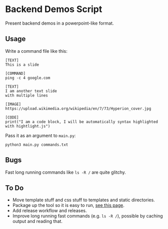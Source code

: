 # Backend Demos Script

Present backend demos in a powerpoint-like format.

## Usage

Write a command file like this:

```
[TEXT] 
This is a slide

[COMMAND] 
ping -c 4 google.com

[TEXT] 
I am another text slide
with multiple lines

[IMAGE]
https://upload.wikimedia.org/wikipedia/en/7/73/Hyperion_cover.jpg

[CODE]
print("I am a code block, I will be automatically syntax highlighted with hightlight.js")
```

Pass it as an argument to `main.py`:

```
python3 main.py commands.txt
```

## Bugs

Fast long running commands like `ls -R /` are quite glitchy.

## To Do

* Move template stuff and css stuff to templates and static directories.
* Package up the tool so it is easy to run, [see this page](http://blog.ablepear.com/2012/10/bundling-python-files-into-stand-alone.html).
* Add release workflow and releases.
* Improve long running fast commands (e.g. `ls -R /`), possible by caching output and reading that.
